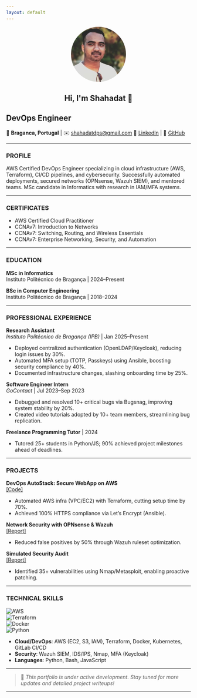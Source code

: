 ```yaml
---
layout: default
---
```

<div style="text-align:center;">
  <img src="https://raw.githubusercontent.com/Shahadat-ngup/portfolio/main/LinkedINprofilePic.jpeg" width="150" style="border-radius:50%;">
  <h2>Hi, I'm Shahadat 👋</h2>
</div>

## DevOps Engineer  

📍 **Braganca, Portugal** | ✉️ shahadatdps@gmail.com
🔗 [LinkedIn](https://www.linkedin.com/in/shahadat-h-8748119b) | 🔗 [GitHub](https://github.com/shahadat-ngup)  

---

### PROFILE  
AWS Certified DevOps Engineer specializing in cloud infrastructure (AWS, Terraform), CI/CD pipelines, and cybersecurity. Successfully automated deployments, secured networks (OPNsense, Wazuh SIEM), and mentored teams. MSc candidate in Informatics with research in IAM/MFA systems.  

---

### CERTIFICATES  
- AWS Certified Cloud Practitioner  
- CCNAv7: Introduction to Networks 
- CCNAv7: Switching, Routing, and Wireless Essentials 
- CCNAv7: Enterprise Networking, Security, and Automation 

---

### EDUCATION  
**MSc in Informatics**  
Instituto Politécnico de Bragança | 2024–Present  

**BSc in Computer Engineering**  
Instituto Politécnico de Bragança | 2018–2024  

---

### PROFESSIONAL EXPERIENCE  
**Research Assistant**  
*Instituto Politécnico de Bragança (IPB)* | Jan 2025–Present  
- Deployed centralized authentication (OpenLDAP/Keycloak), reducing login issues by 30%.  
- Automated MFA setup (TOTP, Passkeys) using Ansible, boosting security compliance by 40%.  
- Documented infrastructure changes, slashing onboarding time by 25%.  

**Software Engineer Intern**  
*GoContact* | Jul 2023–Sep 2023  
- Debugged and resolved 10+ critical bugs via Bugsnag, improving system stability by 20%.  
- Created video tutorials adopted by 10+ team members, streamlining bug replication.  

**Freelance Programming Tutor** | 2024  
- Tutored 25+ students in Python/JS; 90% achieved project milestones ahead of deadlines.  

---

### PROJECTS  
**DevOps AutoStack: Secure WebApp on AWS**  
[[Code]](https://gitlab.com/shahadatdps/awsdevopsproject)  
- Automated AWS infra (VPC/EC2) with Terraform, cutting setup time by 70%.  
- Achieved 100% HTTPS compliance via Let’s Encrypt (Ansible).  

**Network Security with OPNsense & Wazuh**  
[[Report]](https://drive.google.com/file/d/18gi65-2Ld7hUH-ve7taSpbRTVT3YydT0/view?usp=sharing)  
- Reduced false positives by 50% through Wazuh ruleset optimization.  

**Simulated Security Audit**  
[[Report]](https://drive.google.com/file/d/1Y-3p3EQoeQUe9n21IBCGTVCpQ1-bAE80/view?usp=sharing)  
- Identified 35+ vulnerabilities using Nmap/Metasploit, enabling proactive patching.  

---

### TECHNICAL SKILLS  
![AWS](https://img.shields.io/badge/AWS-EC2%2FS3%2FIAM-orange)  
![Terraform](https://img.shields.io/badge/Terraform-7B42BC?logo=terraform)  
![Docker](https://img.shields.io/badge/Docker-2496ED?logo=docker)  
![Python](https://img.shields.io/badge/Python-3776AB?logo=python)  

- **Cloud/DevOps**: AWS (EC2, S3, IAM), Terraform, Docker, Kubernetes, GitLab CI/CD  
- **Security**: Wazuh SIEM, IDS/IPS, Nmap, MFA (Keycloak)  
- **Languages**: Python, Bash, JavaScript  

---

> 🚧 *This portfolio is under active development. Stay tuned for more updates and detailed project writeups!*



---




